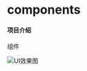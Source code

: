 # components

#### 项目介绍
组件

![UI效果图](https://images.gitee.com/uploads/images/2018/1127/140322_b2a86894_2123176.png "家长模式.png")
